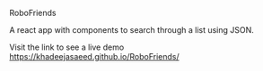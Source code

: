 RoboFriends

A react app with components to search through a list using JSON.


Visit the link to see a live demo https://khadeejasaeed.github.io/RoboFriends/
